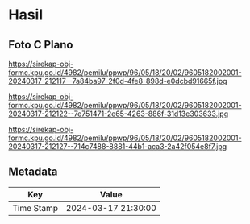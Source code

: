 # Hasil

## Foto C Plano

https://sirekap-obj-formc.kpu.go.id/4982/pemilu/ppwp/96/05/18/20/02/9605182002001-20240317-212117--7a84ba97-2f0d-4fe8-898d-e0dcbd91665f.jpg

https://sirekap-obj-formc.kpu.go.id/4982/pemilu/ppwp/96/05/18/20/02/9605182002001-20240317-212122--7e751471-2e65-4263-886f-31d13e303633.jpg

https://sirekap-obj-formc.kpu.go.id/4982/pemilu/ppwp/96/05/18/20/02/9605182002001-20240317-212127--714c7488-8881-44b1-aca3-2a42f054e8f7.jpg


## Metadata

| Key        | Value               |
| ---------- | ------------------- |
| Time Stamp | 2024-03-17 21:30:00 |



